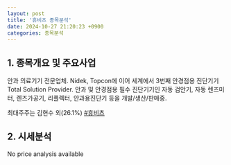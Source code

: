 ```yaml
---
layout: post
title: '휴비츠 종목분석'
date: 2024-10-27 21:20:23 +0900
categories: 종목분석
---
```


## 1. 종목개요 및 주요사업

안과 의료기기 전문업체. Nidek, Topcon에 이어 세계에서 3번째 안경점용 진단기기 Total Solution Provider. 안과 및 안경점용 필수 진단기기인 자동 검안기, 자동 렌즈미터, 렌즈가공기, 리플렉터, 안과용진단기 등을 개발/생산/판매중.

최대주주는 김현수 외(26.1%)
[#휴비츠](#)

## 2. 시세분석

No price analysis available
